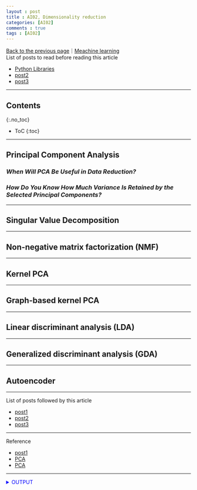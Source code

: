 ```yaml
---
layout : post
title : AI02, Dimensionality reduction
categories: [AI02]
comments : true
tags : [AI02]
---
```

[Back to the previous page](https://userdyk-github.github.io/Study.html)｜[Meachine learning](https://userdyk-github.github.io/ai02/AI02-Contents.html)<br>
List of posts to read before reading this article
- <a href='https://userdyk-github.github.io/pl03/PL03-Libraries.html' target="_blank">Python Libraries</a>
- <a href='https://userdyk-github.github.io/'>post2</a>
- <a href='https://userdyk-github.github.io/'>post3</a>

---

## Contents
{:.no_toc}

* ToC
{:toc}

<hr class="division1">

## **Principal Component Analysis**

### ***When Will PCA Be Useful in Data Reduction?***

### ***How Do You Know How Much Variance Is Retained by the Selected Principal Components?***
    
    
<hr class="division2">

## **Singular Value Decomposition**

<hr class="division2">

## **Non-negative matrix factorization (NMF)**

<hr class="division2">


## **Kernel PCA**

<hr class="division2">


## **Graph-based kernel PCA**

<hr class="division2">



## **Linear discriminant analysis (LDA)**

<hr class="division2">


## **Generalized discriminant analysis (GDA)**

<hr class="division2">


## **Autoencoder**


<hr class="division1">

List of posts followed by this article
- [post1](https://userdyk-github.github.io/)
- <a href='https://userdyk-github.github.io/'>post2</a>
- <a href='https://userdyk-github.github.io/'>post3</a>

---

Reference
- [post1](https://userdyk-github.github.io/)
- <a href='https://ratsgo.github.io/machine%20learning/2017/04/24/PCA/' target="_blank">PCA</a>
- <a href='https://datascienceschool.net/view-notebook/f10aad8a34a4489697933f77c5d58e3a/' target="_blank">PCA</a>

---

<details markdown="1">
<summary class='jb-small' style="color:blue">OUTPUT</summary>
<hr class='division3'>
<hr class='division3'>
</details>
